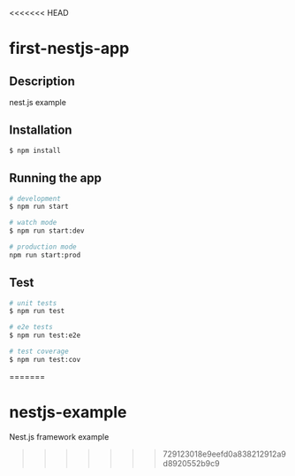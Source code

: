 <<<<<<< HEAD
# first-nestjs-app

## Description

nest.js example

## Installation

```bash
$ npm install
```

## Running the app

```bash
# development
$ npm run start

# watch mode
$ npm run start:dev

# production mode
npm run start:prod
```

## Test

```bash
# unit tests
$ npm run test

# e2e tests
$ npm run test:e2e

# test coverage
$ npm run test:cov
```

=======
# nestjs-example
Nest.js framework example
>>>>>>> 729123018e9eefd0a838212912a9d8920552b9c9

